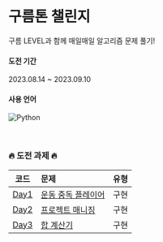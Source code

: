 # 구름톤 챌린지
구름 LEVEL과 함께 매일매일 알고리즘 문제 풀기!

#### 도전 기간
2023.08.14 ~ 2023.09.10

#### 사용 언어
![Python](https://img.shields.io/badge/python-3670A0?style=for-the-badge&logo=python&logoColor=ffdd54)

<br />

### 🔥 도전 과제 🔥
|  코드  | 문제                                                                                                                                        |    유형    |
| :---:  | :---------------------------------------------------------------------------------------------------------------------------------------- | :-------: |
| [Day1](https://github.com/kkomyoung/9oormthoon-challenge/blob/master/Week1/Day1/solution.py)| [운동 중독 플레이어](https://level.goorm.io/exam/195683/%EC%9A%B4%EB%8F%99-%EC%A4%91%EB%8F%85-%ED%94%8C%EB%A0%88%EC%9D%B4%EC%96%B4/quiz/1)     |   구현   |
| [Day2](https://github.com/kkomyoung/9oormthoon-challenge/blob/master/Week1/Day2/solution.py)| [프로젝트 매니징](https://level.goorm.io/exam/195684/%ED%94%84%EB%A1%9C%EC%A0%9D%ED%8A%B8-%EB%A7%A4%EB%8B%88%EC%A7%95/quiz/1)               |   구현    |
| [Day3](https://github.com/kkomyoung/9oormthoon-challenge/blob/master/Week1/Day3/solution.py)| [합 계산기](https://level.goorm.io/exam/195685/%ED%95%A9-%EA%B3%84%EC%82%B0%EA%B8%B0/quiz/1)                                                                     |   구현    |
